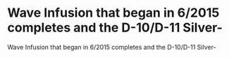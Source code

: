# Wave Infusion that began in 6/2015 completes and the D-10/D-11 Silver-

Wave Infusion that began in 6/2015 completes and the D-10/D-11 Silver-